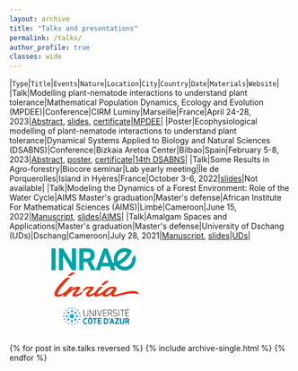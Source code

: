 ```yaml
---
layout: archive
title: "Talks and presentations"
permalink: /talks/
author_profile: true
classes: wide
---
```



|`Type`|`Title`|`Events`|`Nature`|`Location`|`City`|`Country`|`Date`|`Materials`|`Website`|
|Talk|Modelling plant-nematode interactions to understand plant tolerance|Mathematical Population Dynamics, Ecology and Evolution (MPDEE)|Conference|CIRM Luminy|Marseille|France|April 24-28, 2023|[Abstract](../../files/abstract_marseille_april_2023.pdf), [slides](../../files/talk_marseille_april_2023.pdf), [certificate](../../files/certificate_mpdee_conf_april_2023.pdf)|[MPDEE](https://conferences.cirm-math.fr/2769.html)|
|Poster|Ecophysiological modelling of plant-nematode interactions to understand plant tolerance|Dynamical Systems Applied to Biology and Natural Sciences (DSABNS)|Conference|Bizkaia Aretoa Center|Bilbao|Spain|February 5-8, 2023|[Abstract](../../files/abstract_dsabns_conf_feb_2023.pdf), [poster](../../files/poster_dsabns_conf_feb_2023.pdf), [certificate](../../files/certificate_dsabns_conf_feb_2023.pdf)|[14th DSABNS]([https://conferences.cirm-math.fr/2769.html](https://sites.google.com/bcamath.org/dsabns2023/home?authuser=0))|
|Talk|Some Results in Agro-forestry|Biocore seminar|Lab yearly meeting|Île de Porquerolles|Island in Hyères|France|October 3-6, 2022|[slides](../../files/porquerolles_seminar_october_2022.pdf)|Not available|
|Talk|Modeling the Dynamics of a Forest Environment: Role of the Water Cycle|AIMS Master's graduation|Master's defense|African Institute For Mathematical Sciences (AIMS)|Limbé|Cameroon|June 15, 2022|[Manuscript](../../files/aims_master_thesis_2022.pdf), [slides](../../files/aims_thesis_defense_june_2022.pdf)|[AIMS](https://aims-cameroon.org/)|
|Talk|Amalgam Spaces and Applications|Master's graduation|Master's defense|University of Dschang (UDs)|Dschang|Cameroon|July 28, 2021|[Manuscript](../../files/uds_master_thesis_2021.pdf), [slides](../../files/uds_thesis_defense_july_2021.pdf)|[UDs](https://www.univ-dschang.org/)|

<img src="../images/Inrae.png" width="150" hspace="75"> <img src="../images/Inria.png" width="150" hspace="80"> <img src="../images/UCA1.jpg" width="150" hspace="80"><br clear="left">

{% for post in site.talks reversed %}
  {% include archive-single.html %}
{% endfor %}
